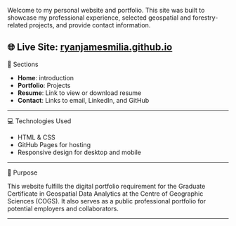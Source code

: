 Welcome to my personal website and portfolio. This site was built to showcase my professional experience, selected geospatial and forestry-related projects, and provide contact information.

🌐 <strong>Live Site</strong>: <a href="https://ryanjamesmilia.github.io" target="_blank" rel="noopener noreferrer">ryanjamesmilia.github.io</a>
---

📁 Sections

- **Home**: introduction
- **Portfolio**: Projects
- **Resume**: Link to view or download resume
- **Contact**: Links to email, LinkedIn, and GitHub

---

💻 Technologies Used

- HTML & CSS
- GitHub Pages for hosting
- Responsive design for desktop and mobile

---

🔅 Purpose

This website fulfills the digital portfolio requirement for the Graduate Certificate in Geospatial Data Analytics at the Centre of Geographic Sciences (COGS). It also serves as a public professional portfolio for potential employers and collaborators.

---
